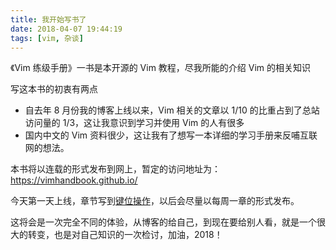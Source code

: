 ```yaml
---
title: 我开始写书了
date: 2018-04-07 19:44:19
tags: [vim, 杂谈]
---
```


《Vim 练级手册》一书是本开源的 Vim 教程，尽我所能的介绍 Vim 的相关知识
<!-- more -->
写这本书的初衷有两点

- 自去年 8 月份我的博客上线以来，Vim 相关的文章以 1/10 的比重占到了总站访问量的 1/3，这让我意识到学习并使用 Vim 的人有很多
- 国内中文的 Vim 资料很少，这让我有了想写一本详细的学习手册来反哺互联网的想法。

本书将以连载的形式发布到网上，暂定的访问地址为：https://vimhandbook.github.io/

今天第一天上线，章节写到[键位操作](https://vimhandbook.github.io/#docs/key-position)，以后会尽量以每周一章的形式发布。

这将会是一次完全不同的体验，从博客的给自己，到现在要给别人看，就是一个很大的转变，也是对自己知识的一次检讨，加油，2018！

